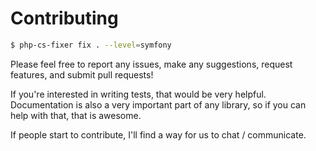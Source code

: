 # Contributing

```bash
$ php-cs-fixer fix . --level=symfony
```

Please feel free to report any issues, make any suggestions, request features, and submit pull requests!

If you're interested in writing tests, that would be very helpful. Documentation is also a very important
part of any library, so if you can help with that, that is awesome.

If people start to contribute, I'll find a way for us to chat / communicate.
